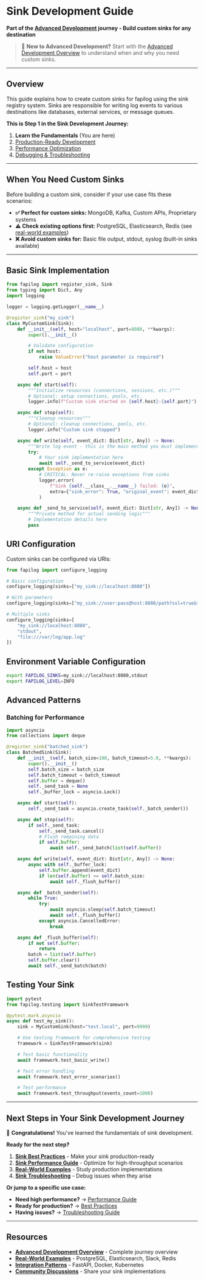 # Sink Development Guide

**Part of the [Advanced Development](advanced-development.md) journey - Build custom sinks for any destination**

> 🚀 **New to Advanced Development?** Start with the [Advanced Development Overview](advanced-development.md) to understand when and why you need custom sinks.

---

## Overview

This guide explains how to create custom sinks for fapilog using the sink registry system. Sinks are responsible for writing log events to various destinations like databases, external services, or message queues.

**This is Step 1 in the Sink Development Journey:**

1. **Learn the Fundamentals** (You are here)
2. [Production-Ready Development](sink-best-practices.md)
3. [Performance Optimization](sink-performance.md)
4. [Debugging & Troubleshooting](sink-troubleshooting.md)

---

## When You Need Custom Sinks

Before building a custom sink, consider if your use case fits these scenarios:

- **✅ Perfect for custom sinks:** MongoDB, Kafka, Custom APIs, Proprietary systems
- **⚠️ Check existing options first:** PostgreSQL, Elasticsearch, Redis (see [real-world examples](../examples/sink_examples/))
- **❌ Avoid custom sinks for:** Basic file output, stdout, syslog (built-in sinks available)

---

## Basic Sink Implementation

```python
from fapilog import register_sink, Sink
from typing import Dict, Any
import logging

logger = logging.getLogger(__name__)

@register_sink("my_sink")
class MyCustomSink(Sink):
    def __init__(self, host="localhost", port=8080, **kwargs):
        super().__init__()

        # Validate configuration
        if not host:
            raise ValueError("host parameter is required")

        self.host = host
        self.port = port

    async def start(self):
        """Initialize resources (connections, sessions, etc.)"""
        # Optional: setup connections, pools, etc.
        logger.info(f"Custom sink started on {self.host}:{self.port}")

    async def stop(self):
        """Cleanup resources"""
        # Optional: cleanup connections, pools, etc.
        logger.info("Custom sink stopped")

    async def write(self, event_dict: Dict[str, Any]) -> None:
        """Write log event - this is the main method you must implement"""
        try:
            # Your sink implementation here
            await self._send_to_service(event_dict)
        except Exception as e:
            # CRITICAL: Never re-raise exceptions from sinks
            logger.error(
                f"Sink {self.__class__.__name__} failed: {e}",
                extra={"sink_error": True, "original_event": event_dict}
            )

    async def _send_to_service(self, event_dict: Dict[str, Any]) -> None:
        """Private method for actual sending logic"""
        # Implementation details here
        pass
```

## URI Configuration

Custom sinks can be configured via URIs:

```python
from fapilog import configure_logging

# Basic configuration
configure_logging(sinks=["my_sink://localhost:8080"])

# With parameters
configure_logging(sinks=["my_sink://user:pass@host:8080/path?ssl=true&timeout=30"])

# Multiple sinks
configure_logging(sinks=[
    "my_sink://localhost:8080",
    "stdout",
    "file:///var/log/app.log"
])
```

## Environment Variable Configuration

```bash
export FAPILOG_SINKS=my_sink://localhost:8080,stdout
export FAPILOG_LEVEL=INFO
```

## Advanced Patterns

### Batching for Performance

```python
import asyncio
from collections import deque

@register_sink("batched_sink")
class BatchedSink(Sink):
    def __init__(self, batch_size=100, batch_timeout=5.0, **kwargs):
        super().__init__()
        self.batch_size = batch_size
        self.batch_timeout = batch_timeout
        self.buffer = deque()
        self._send_task = None
        self._buffer_lock = asyncio.Lock()

    async def start(self):
        self._send_task = asyncio.create_task(self._batch_sender())

    async def stop(self):
        if self._send_task:
            self._send_task.cancel()
            # Flush remaining data
            if self.buffer:
                await self._send_batch(list(self.buffer))

    async def write(self, event_dict: Dict[str, Any]) -> None:
        async with self._buffer_lock:
            self.buffer.append(event_dict)
            if len(self.buffer) >= self.batch_size:
                await self._flush_buffer()

    async def _batch_sender(self):
        while True:
            try:
                await asyncio.sleep(self.batch_timeout)
                await self._flush_buffer()
            except asyncio.CancelledError:
                break

    async def _flush_buffer(self):
        if not self.buffer:
            return
        batch = list(self.buffer)
        self.buffer.clear()
        await self._send_batch(batch)
```

## Testing Your Sink

```python
import pytest
from fapilog.testing import SinkTestFramework

@pytest.mark.asyncio
async def test_my_sink():
    sink = MyCustomSink(host="test.local", port=9999)

    # Use testing framework for comprehensive testing
    framework = SinkTestFramework(sink)

    # Test basic functionality
    await framework.test_basic_write()

    # Test error handling
    await framework.test_error_scenarios()

    # Test performance
    await framework.test_throughput(events_count=1000)
```

---

## Next Steps in Your Sink Development Journey

🎉 **Congratulations!** You've learned the fundamentals of sink development.

**Ready for the next step?**

1. **[Sink Best Practices](sink-best-practices.md)** - Make your sink production-ready
2. **[Sink Performance Guide](sink-performance.md)** - Optimize for high-throughput scenarios
3. **[Real-World Examples](../examples/sink_examples/)** - Study production implementations
4. **[Sink Troubleshooting](sink-troubleshooting.md)** - Debug issues when they arise

**Or jump to a specific use case:**

- **Need high performance?** → [Performance Guide](sink-performance.md)
- **Ready for production?** → [Best Practices](sink-best-practices.md)
- **Having issues?** → [Troubleshooting Guide](sink-troubleshooting.md)

---

## Resources

- **[Advanced Development Overview](advanced-development.md)** - Complete journey overview
- **[Real-World Examples](../examples/sink_examples/)** - PostgreSQL, Elasticsearch, Slack, Redis
- **[Integration Patterns](../examples/sink_integrations/)** - FastAPI, Docker, Kubernetes
- **[Community Discussions](https://github.com/chris-haste/fastapi-logger/discussions)** - Share your sink implementations
